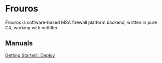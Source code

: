 # Frouros

*Frouros* is software-based MSA firewall platform backend,
written in pure C#, working with netfilter.

## Manuals

[Getting Started : Deploy](https://github.com/gazok/ploio_agent/blob/master/docs/deploy.md)
